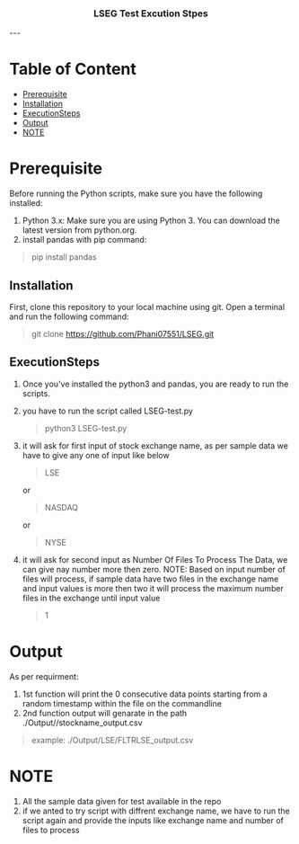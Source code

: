 <h3 align="center"> LSEG Test Excution Stpes </h3>
---

# Table of Content

- [Prerequisite](#Prerequisite)
- [Installation](#Installation)
- [ExecutionSteps](#ExecutionSteps)
- [Output](#Output)
- [NOTE](#NOTE)

# Prerequisite <a name = Prerequisite></a>
Before running the Python scripts, make sure you have the following installed:

1. Python 3.x: Make sure you are using Python 3. You can download the latest version from python.org.
2. install pandas with pip command:
> pip install pandas


## Installation <a name = Installation></a>
First, clone this repository to your local machine using git. Open a terminal and run the following command:

> git clone https://github.com/Phani07551/LSEG.git

## ExecutionSteps <a name = ExecutionSteps></a>
1. Once you've installed the python3 and pandas, you are ready to run the scripts.
2. you have to run the script called LSEG-test.py

    > python3 LSEG-test.py

3. it will ask for first input of stock exchange name, as per sample data we have to give any one of input like below
    > LSE

    or
    > NASDAQ

    or
    > NYSE

4. it will ask for second input as Number Of Files To Process The Data, we can give nay number more then zero.
    NOTE: Based on input number of files will process, if sample data have two files in the exchange name and input values is more then two it will process the maximum number files in the exchange until input value
    > 1


# Output <a name = Output></a>
As per requirment: 
1. 1st function will print the 0 consecutive data points starting from a random timestamp within the file on the commandline
2. 2nd function output will genarate in the path ./Output/<exchangename>/stockname_output.csv 
> example: ./Output/LSE/FLTRLSE_output.csv



# NOTE <a name = NOTE></a>
1. All the sample data given for test available in the repo
2. if we anted to try script with diffrent exchange name, we have to run the script again and provide the inputs like exchange name and number of files to process